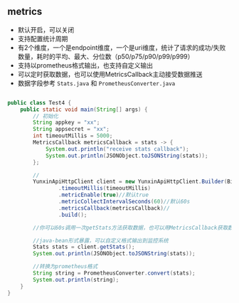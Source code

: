 

## metrics

* 默认开启，可以关闭
* 支持配置统计周期
* 有2个维度，一个是endpoint维度，一个是uri维度，统计了请求的成功/失败数量，耗时的平均、最大、分位数（p50/p75/p90/p99/p999）
* 支持以prometheus格式输出，也支持自定义输出
* 可以定时获取数据，也可以使用MetricsCallback主动接受数据推送
* 数据字段参考 `Stats.java` 和 `PrometheusConverter.java`

```java

public class Test4 {
    public static void main(String[] args) {
        // 初始化
        String appkey = "xx";
        String appsecret = "xx";
        int timeoutMillis = 5000;
        MetricsCallback metricsCallback = stats -> {
            System.out.println("receive stats callback");
            System.out.println(JSONObject.toJSONString(stats));
        };

        //
        YunxinApiHttpClient client = new YunxinApiHttpClient.Builder(BizName.IM, appkey, appsecret)
                .timeoutMillis(timeoutMillis)
                .metricEnable(true)//默认true
                .metricCollectIntervalSeconds(60)//默认60s
                .metricsCallback(metricsCallback)//
                .build();

        //你可以60s调用一次getStats方法获取数据，也可以用MetricsCallback获取数据

        //java-bean形式暴露，可以自定义格式输出到监控系统
        Stats stats = client.getStats();
        System.out.println(JSONObject.toJSONString(stats));

        //转换为prometheus格式
        String string = PrometheusConverter.convert(stats);
        System.out.println(string);
    }
}

```

